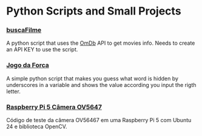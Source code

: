 # Python Scripts and Small Projects

### [buscaFilme](/busca_filme)
A python script that uses the [OmDb](http://www.omdbapi.com/) API to get movies info. Needs to create an API KEY to use the script.

### [Jogo da Forca](/jogo_forca)
A simple python script that makes you guess what word is hidden by underscores in a variable and shows the value according you input the rigth letter.

### [Raspberry Pi 5 Câmera OV5647](/rpi5_camera)
Código de teste da câmera OV56467 em uma Raspberry Pi 5 com Ubuntu 24 e biblioteca OpenCV.